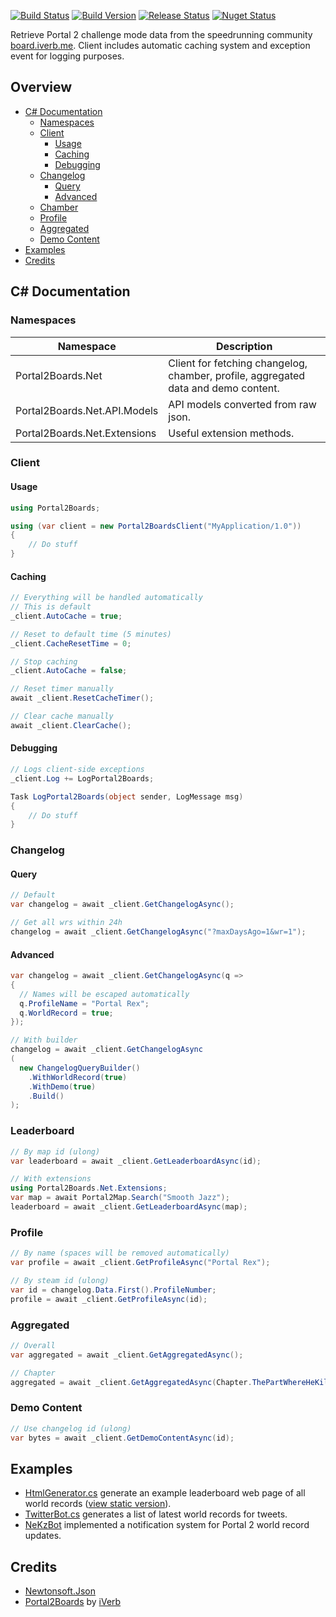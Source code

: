 ﻿[![Build Status](https://travis-ci.org/NeKzor/Portal2Boards.Net.svg?branch=master)](https://travis-ci.org/NeKzor/Portal2Boards.Net)
[![Build Version](https://img.shields.io/badge/version-v2.0-yellow.svg)](https://github.com/NeKzor/Portal2Boards.Net/projects/3)
[![Release Status](https://img.shields.io/github/release/NeKzor/Portal2Boards.Net.svg)](https://github.com/NeKzor/Portal2Boards.Net/releases)
[![Nuget Status](https://img.shields.io/nuget/v/Portal2Boards.Net.svg)](https://www.nuget.org/packages/Portal2Boards.Net)

Retrieve Portal 2 challenge mode data from the speedrunning community [board.iverb.me](https://board.iverb.me).
Client includes automatic caching system and exception event for logging purposes.

## Overview
- [C# Documentation](#c-documentation)
  - [Namespaces](#namespaces)
  - [Client](#client)
    - [Usage](#usage)
    - [Caching](#caching)
    - [Debugging](#debugging)
  - [Changelog](#changelog)
    - [Query](#query)
    - [Advanced](#advanced)
  - [Chamber](#chamber)
  - [Profile](#profile)
  - [Aggregated](#aggregated)
  - [Demo Content](#demo-content)
- [Examples](#examples)
- [Credits](#credits)

## C# Documentation

### Namespaces

| Namespace | Description |
| --- | --- |
| Portal2Boards.Net | Client for fetching changelog, chamber, profile, aggregated data and demo content. |
| Portal2Boards.Net.API.Models | API models converted from raw json. |
| Portal2Boards.Net.Extensions | Useful extension methods. |

### Client

#### Usage
```cs
using Portal2Boards;

using (var client = new Portal2BoardsClient("MyApplication/1.0"))
{
    // Do stuff
}
```

#### Caching
```cs
// Everything will be handled automatically
// This is default
_client.AutoCache = true;

// Reset to default time (5 minutes)
_client.CacheResetTime = 0;

// Stop caching
_client.AutoCache = false;

// Reset timer manually
await _client.ResetCacheTimer();

// Clear cache manually
await _client.ClearCache();
```

#### Debugging
```cs
// Logs client-side exceptions
_client.Log += LogPortal2Boards;

Task LogPortal2Boards(object sender, LogMessage msg)
{
    // Do stuff
}
```

### Changelog

#### Query
```cs
// Default
var changelog = await _client.GetChangelogAsync();

// Get all wrs within 24h
changelog = await _client.GetChangelogAsync("?maxDaysAgo=1&wr=1");
```

#### Advanced

```cs
var changelog = await _client.GetChangelogAsync(q =>
{
  // Names will be escaped automatically
  q.ProfileName = "Portal Rex";
  q.WorldRecord = true;
});

// With builder
changelog = await _client.GetChangelogAsync
(
  new ChangelogQueryBuilder()
    .WithWorldRecord(true)
    .WithDemo(true)
    .Build()
);
```

### Leaderboard
```cs
// By map id (ulong)
var leaderboard = await _client.GetLeaderboardAsync(id);

// With extensions
using Portal2Boards.Net.Extensions;
var map = await Portal2Map.Search("Smooth Jazz");
leaderboard = await _client.GetLeaderboardAsync(map);
```

### Profile
```cs
// By name (spaces will be removed automatically)
var profile = await _client.GetProfileAsync("Portal Rex");

// By steam id (ulong)
var id = changelog.Data.First().ProfileNumber;
profile = await _client.GetProfileAsync(id);
```

### Aggregated
```cs
// Overall
var aggregated = await _client.GetAggregatedAsync();

// Chapter
aggregated = await _client.GetAggregatedAsync(Chapter.ThePartWhereHeKillsYou);
```

### Demo Content
```cs
// Use changelog id (ulong)
var bytes = await _client.GetDemoContentAsync(id);
```

## Examples

- [HtmlGenerator.cs](https://github.com/NeKzor/Portal2Boards.Net/tree/master/src/Portal2Boards.Net.Test/HtmlGenerator.cs)  generate an example leaderboard web page of all world records ([view static version](https://nekzor.github.io/Portal2Boards.Net)).
- [TwitterBot.cs](https://github.com/NeKzor/Portal2Boards.Net/tree/master/src/Portal2Boards.Net.Test/TwitterBot.cs) generates a list of latest world records for tweets.
- [NeKzBot](https://github.com/NeKzor/NeKzBot) implemented a notification system for Portal 2 world record updates.

## Credits
- [Newtonsoft.Json](https://github.com/JamesNK/Newtonsoft.Json)
- [Portal2Boards](https://github.com/iVerb1/Portal2Boards) by [iVerb](https://github.com/iVerb1)
